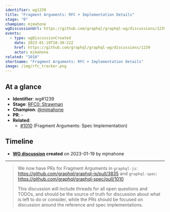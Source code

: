 ```yaml
---
identifier: wg1239
title: "Fragment Arguments: RFC + Implementation Details"
stage: "0"
champion: mjmahone
wgDiscussionUrl: https://github.com/graphql/graphql-wg/discussions/1239
events:
  - type: wgDiscussionCreated
    date: 2023-01-19T18:30:22Z
    href: https://github.com/graphql/graphql-wg/discussions/1239
    actor: mjmahone
related: "1010"
shortname: "Fragment Arguments: RFC + Implementation Details"
image: /img/rfc_tracker.png
---
```


## At a glance

- **Identifier**: wg#1239
- **Stage**: [RFC0: Strawman](https://github.com/graphql/graphql-spec/blob/main/CONTRIBUTING.md#stage-0-strawman)
- **Champion**: [@mjmahone](https://github.com/mjmahone)
- **PR**: -
- **Related**:
  - [#1010](/rfcs/1010 "Fragment Arguments: Spec Implementation / RFC1") (Fragment Arguments: Spec Implementation)

<!-- BEGIN_CUSTOM_TEXT -->



<!-- END_CUSTOM_TEXT -->

## Timeline

- **[WG discussion](https://github.com/graphql/graphql-wg/discussions/1239) created** on 2023-01-19 by mjmahone

<!-- VERBATIM -->

---

> We now have PRs for Fragment Arguments in `graphql-js`: https://github.com/graphql/graphql-js/pull/3835 and `graphql-spec`: https://github.com/graphql/graphql-spec/pull/1010
> 
> This discussion will include threads for all open questions and TODOs, and should be the source of truth for discussion about what is left to do or consider, while the PRs should be focused on discussion around the reference and spec implementations.
